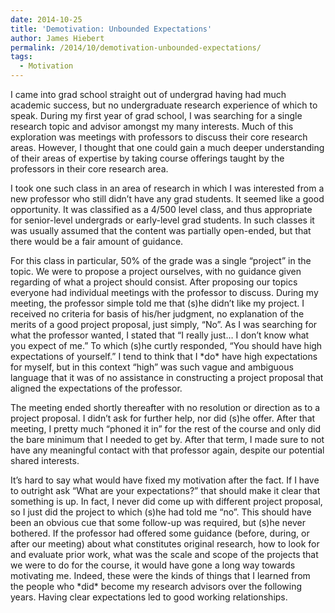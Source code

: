 ```yaml
---
date: 2014-10-25
title: 'Demotivation: Unbounded Expectations'
author: James Hiebert
permalink: /2014/10/demotivation-unbounded-expectations/
tags:
  - Motivation
---
```

I came into grad school straight out of undergrad having had much academic success, but no undergraduate research experience of which to speak. During my first year of grad school, I was searching for a single research topic and advisor amongst my many interests. Much of this exploration was meetings with professors to discuss their core research areas. However, I thought that one could gain a much deeper understanding of their areas of expertise by taking course offerings taught by the professors in their core research area.

I took one such class in an area of research in which I was interested from a new professor who still didn&#8217;t have any grad students. It seemed like a good opportunity. It was classified as a 4/500 level class, and thus appropriate for senior-level undergrads or early-level grad students. In such classes it was usually assumed that the content was partially open-ended, but that there would be a fair amount of guidance.

For this class in particular, 50% of the grade was a single &#8220;project&#8221; in the topic. We were to propose a project ourselves, with no guidance given regarding of what a project should consist. After proposing our topics everyone had individual meetings with the professor to discuss. During my meeting, the professor simple told me that (s)he didn&#8217;t like my project. I received no criteria for basis of his/her judgment, no explanation of the merits of a good project proposal, just simply, &#8220;No&#8221;. As I was searching for what the professor wanted, I stated that &#8220;I really just&#8230; I don&#8217;t know what you expect of me.&#8221; To which (s)he curtly responded, &#8220;You should have high expectations of yourself.&#8221; I tend to think that I \*do\* have high expectations for myself, but in this context &#8220;high&#8221; was such vague and ambiguous language that it was of no assistance in constructing a project proposal that aligned the expectations of the professor.

The meeting ended shortly thereafter with no resolution or direction as to a project proposal. I didn&#8217;t ask for further help, nor did (s)he offer. After that meeting, I pretty much &#8220;phoned it in&#8221; for the rest of the course and only did the bare minimum that I needed to get by. After that term, I made sure to not have any meaningful contact with that professor again, despite our potential shared interests.

It&#8217;s hard to say what would have fixed my motivation after the fact. If I have to outright ask &#8220;What are your expectations?&#8221; that should make it clear that something is up. In fact, I never did come up with different project proposal, so I just did the project to which (s)he had told me &#8220;no&#8221;. This should have been an obvious cue that some follow-up was required, but (s)he never bothered. If the professor had offered some guidance (before, during, or after our meeting) about what constitutes original research, how to look for and evaluate prior work, what was the scale and scope of the projects that we were to do for the course, it would have gone a long way towards motivating me. Indeed, these were the kinds of things that I learned from the people who \*did\* become my research advisors over the following years. Having clear expectations led to good working relationships.
